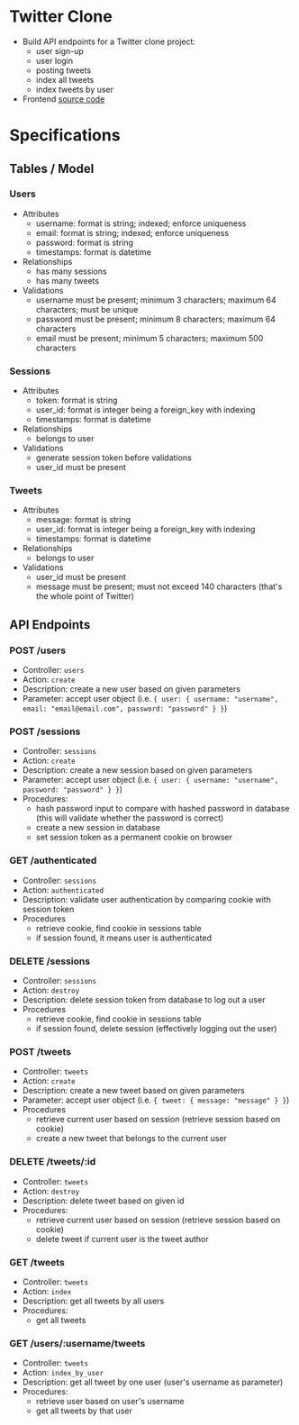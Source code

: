 # Twitter Clone

- Build API endpoints for a Twitter clone project:
  - user sign-up
  - user login
  - posting tweets
  - index all tweets
  - index tweets by user
- Frontend [source code](https://github.com/Altcademy/bewd-twitter)

# Specifications

## Tables / Model

### Users

- Attributes
  - username: format is string; indexed; enforce uniqueness
  - email: format is string; indexed; enforce uniqueness
  - password: format is string
  - timestamps: format is datetime
- Relationships
  - has many sessions
  - has many tweets
- Validations
  - username must be present; minimum 3 characters; maximum 64 characters; must be unique
  - password must be present; minimum 8 characters; maximum 64 characters
  - email must be present; minimum 5 characters; maximum 500 characters

### Sessions

- Attributes
  - token: format is string
  - user_id: format is integer being a foreign_key with indexing
  - timestamps: format is datetime
- Relationships
  - belongs to user
- Validations
  - generate session token before validations
  - user_id must be present

### Tweets

- Attributes
  - message: format is string
  - user_id: format is integer being a foreign_key with indexing
  - timestamps: format is datetime
- Relationships
  - belongs to user
- Validations
  - user_id must be present
  - message must be present; must not exceed 140 characters (that's the whole point of Twitter)

## API Endpoints

### POST /users

- Controller: `users`
- Action: `create`
- Description: create a new user based on given parameters
- Parameter: accept user object (i.e. `{ user: { username: "username", email: "email@email.com", password: "password" } }`)

### POST /sessions

- Controller: `sessions`
- Action: `create`
- Description: create a new session based on given parameters
- Parameter: accept user object (i.e. `{ user: { username: "username", password: "password" } }`)
- Procedures:
  - hash password input to compare with hashed password in database (this will validate whether the password is correct)
  - create a new session in database
  - set session token as a permanent cookie on browser

### GET /authenticated

- Controller: `sessions`
- Action: `authenticated`
- Description: validate user authentication by comparing cookie with session token
- Procedures
  - retrieve cookie, find cookie in sessions table
  - if session found, it means user is authenticated

### DELETE /sessions

- Controller: `sessions`
- Action: `destroy`
- Description: delete session token from database to log out a user
- Procedures
  - retrieve cookie, find cookie in sessions table
  - if session found, delete session (effectively logging out the user)

### POST /tweets

- Controller: `tweets`
- Action: `create`
- Description: create a new tweet based on given parameters
- Parameter: accept user object (i.e. `{ tweet: { message: "message" } }`)
- Procedures
  - retrieve current user based on session (retrieve session based on cookie)
  - create a new tweet that belongs to the current user

### DELETE /tweets/:id

- Controller: `tweets`
- Action: `destroy`
- Description: delete tweet based on given id
- Procedures:
  - retrieve current user based on session (retrieve session based on cookie)
  - delete tweet if current user is the tweet author

### GET /tweets

- Controller: `tweets`
- Action: `index`
- Description: get all tweets by all users
- Procedures:
  - get all tweets

### GET /users/:username/tweets

- Controller: `tweets`
- Action: `index_by_user`
- Description: get all tweet by one user (user's username as parameter)
- Procedures:
  - retrieve user based on user's username
  - get all tweets by that user
